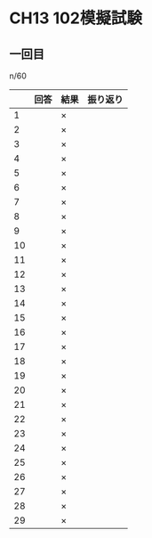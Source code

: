# CH13 102模擬試験

## 一回目
n/60

|  | 回答 | 結果 | 振り返り |
| --- | --- | --- | --- |
| 1 |  | × |  |
| 2 |  | × |  |
| 3 |  | × |  |
| 4 |  | × |  |
| 5 |  | × |  |
| 6 |  | × |  |
| 7 |  | × |  |
| 8 |  | × |  |
| 9 |  | × |  |
| 10 |  | × |  |
| 11 |  | × |  |
| 12 |  | × |  |
| 13 |  | × |  |
| 14 |  | × |  |
| 15 |  | × |  |
| 16 |  | × |  |
| 17 |  | × |  |
| 18 |  | × |  |
| 19 |  | × |  |
| 20 |  | × |  |
| 21 |  | × |  |
| 22 |  | × |  |
| 23 |  | × |  |
| 24 |  | × |  |
| 25 |  | × |  |
| 26 |  | × |  |
| 27 |  | × |  |
| 28 |  | × |  |
| 29 |  | × |  |
